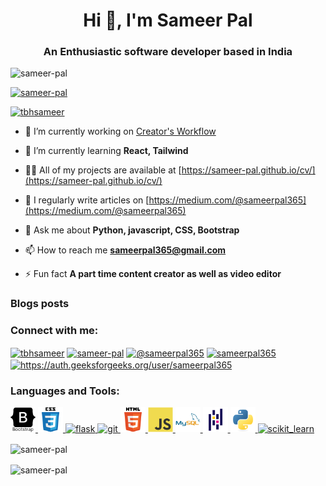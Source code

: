 <h1 align="center">Hi 👋, I'm Sameer Pal</h1>
<h3 align="center">An Enthusiastic software developer based in India</h3>

<p align="left"> <img src="https://komarev.com/ghpvc/?username=sameer-pal&label=Profile%20views&color=0e75b6&style=flat" alt="sameer-pal" /> </p>

<p align="left"> <a href="https://github.com/ryo-ma/github-profile-trophy"><img src="https://github-profile-trophy.vercel.app/?username=sameer-pal" alt="sameer-pal" /></a> </p>

<p align="left"> <a href="https://twitter.com/tbhsameer" target="blank"><img src="https://img.shields.io/twitter/follow/tbhsameer?logo=twitter&style=for-the-badge" alt="tbhsameer" /></a> </p>

- 🔭 I’m currently working on [Creator's Workflow](https://github.com/uraj323/youtube_video_uploader)

- 🌱 I’m currently learning **React, Tailwind**

- 👨‍💻 All of my projects are available at [https://sameer-pal.github.io/cv/](https://sameer-pal.github.io/cv/)

- 📝 I regularly write articles on [https://medium.com/@sameerpal365](https://medium.com/@sameerpal365)

- 💬 Ask me about **Python, javascript, CSS, Bootstrap**

- 📫 How to reach me **sameerpal365@gmail.com**

- ⚡ Fun fact **A part time content creator as well as video editor**

### Blogs posts
<!-- BLOG-POST-LIST:START -->
<!-- BLOG-POST-LIST:END -->

<h3 align="left">Connect with me:</h3>
<p align="left">
<a href="https://twitter.com/tbhsameer" target="blank"><img align="center" src="https://raw.githubusercontent.com/rahuldkjain/github-profile-readme-generator/master/src/images/icons/Social/twitter.svg" alt="tbhsameer" height="30" width="40" /></a>
<a href="https://linkedin.com/in/sameer-pal" target="blank"><img align="center" src="https://raw.githubusercontent.com/rahuldkjain/github-profile-readme-generator/master/src/images/icons/Social/linked-in-alt.svg" alt="sameer-pal" height="30" width="40" /></a>
<a href="https://medium.com/@sameerpal365" target="blank"><img align="center" src="https://raw.githubusercontent.com/rahuldkjain/github-profile-readme-generator/master/src/images/icons/Social/medium.svg" alt="@sameerpal365" height="30" width="40" /></a>
<a href="https://www.leetcode.com/sameerpal365" target="blank"><img align="center" src="https://raw.githubusercontent.com/rahuldkjain/github-profile-readme-generator/master/src/images/icons/Social/leet-code.svg" alt="sameerpal365" height="30" width="40" /></a>
<a href="https://auth.geeksforgeeks.org/user/https://auth.geeksforgeeks.org/user/sameerpal365" target="blank"><img align="center" src="https://raw.githubusercontent.com/rahuldkjain/github-profile-readme-generator/master/src/images/icons/Social/geeks-for-geeks.svg" alt="https://auth.geeksforgeeks.org/user/sameerpal365" height="30" width="40" /></a>
</p>

<h3 align="left">Languages and Tools:</h3>
<p align="left"> <a href="https://getbootstrap.com" target="_blank" rel="noreferrer"> <img src="https://raw.githubusercontent.com/devicons/devicon/master/icons/bootstrap/bootstrap-plain-wordmark.svg" alt="bootstrap" width="40" height="40"/> </a> <a href="https://www.w3schools.com/css/" target="_blank" rel="noreferrer"> <img src="https://raw.githubusercontent.com/devicons/devicon/master/icons/css3/css3-original-wordmark.svg" alt="css3" width="40" height="40"/> </a> <a href="https://flask.palletsprojects.com/" target="_blank" rel="noreferrer"> <img src="https://www.vectorlogo.zone/logos/pocoo_flask/pocoo_flask-icon.svg" alt="flask" width="40" height="40"/> </a> <a href="https://git-scm.com/" target="_blank" rel="noreferrer"> <img src="https://www.vectorlogo.zone/logos/git-scm/git-scm-icon.svg" alt="git" width="40" height="40"/> </a> <a href="https://www.w3.org/html/" target="_blank" rel="noreferrer"> <img src="https://raw.githubusercontent.com/devicons/devicon/master/icons/html5/html5-original-wordmark.svg" alt="html5" width="40" height="40"/> </a> <a href="https://developer.mozilla.org/en-US/docs/Web/JavaScript" target="_blank" rel="noreferrer"> <img src="https://raw.githubusercontent.com/devicons/devicon/master/icons/javascript/javascript-original.svg" alt="javascript" width="40" height="40"/> </a> <a href="https://www.mysql.com/" target="_blank" rel="noreferrer"> <img src="https://raw.githubusercontent.com/devicons/devicon/master/icons/mysql/mysql-original-wordmark.svg" alt="mysql" width="40" height="40"/> </a> <a href="https://pandas.pydata.org/" target="_blank" rel="noreferrer"> <img src="https://raw.githubusercontent.com/devicons/devicon/2ae2a900d2f041da66e950e4d48052658d850630/icons/pandas/pandas-original.svg" alt="pandas" width="40" height="40"/> </a> <a href="https://www.python.org" target="_blank" rel="noreferrer"> <img src="https://raw.githubusercontent.com/devicons/devicon/master/icons/python/python-original.svg" alt="python" width="40" height="40"/> </a> <a href="https://scikit-learn.org/" target="_blank" rel="noreferrer"> <img src="https://upload.wikimedia.org/wikipedia/commons/0/05/Scikit_learn_logo_small.svg" alt="scikit_learn" width="40" height="40"/> </a> </p>

<p><img align="center" src="https://github-readme-stats.vercel.app/api/top-langs?username=sameer-pal&show_icons=true&locale=en&layout=compact" alt="sameer-pal" /></p>

<p><img align="center" src="https://github-readme-streak-stats.herokuapp.com/?user=sameer-pal&" alt="sameer-pal" /></p>

